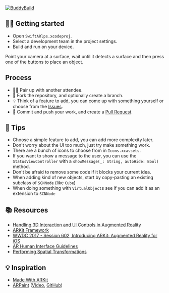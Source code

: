 [![BuddyBuild](https://dashboard.buddybuild.com/api/statusImage?appID=5a13e4c292ae680001a82664&branch=master&build=latest)](https://dashboard.buddybuild.com/apps/5a13e4c292ae680001a82664/build/latest?branch=master)

## 🏃‍♀️ Getting started

* Open `SwiftARlps.xcodeproj`.
* Select a development team in the project settings.
* Build and run on your device.

Point your camera at a surface, wait until it detects a surface and then press
one of the buttons to place an object.

## Process

* 👩‍👦 Pair up with another attendee.
* 🍴 Fork the repository, and optionally create a branch.
* 💡 Think of a feature to add, you can come up with something yourself or
  choose from the [Issues](https://github.com/TheSwiftAlps/SwiftARlps/issues).
* 🎯 Commit and push your work, and create a
  [Pull Request](https://github.com/TheSwiftAlps/SwiftARlps/pulls).

## 🦉 Tips

* Choose a simple feature to add, you can add more complexity later.
* Don't worry about the UI too much, just try make something work.
* There are a bunch of icons to choose from in `Icons.xcassets`.
* If you want to show a message to the user, you can use the
  `StatusViewController` with a `showMessage(_: String, autoHide: Bool)` method.
* Don't be afraid to remove some code if it blocks your current idea.
* When adding kind of new objects, start by copy-pasting an existing subclass of
  `SCNNode` (like `Cube`)
* When doing something with `VirtualObject`s see if you can add it as an
  extension to `SCNNode`

## 📚 Resources

* [Handling 3D Interaction and UI Controls in Augmented Reality](https://developer.apple.com/documentation/arkit/handling_3d_interaction_and_ui_controls_in_augmented_reality)
* [ARKit Framework](https://developer.apple.com/documentation/arkit)
* [WWDC 2017 - Session 602, Introducing ARKit: Augmented Reality for iOS ](https://developer.apple.com/videos/play/wwdc2017/602/)
* [AR Human Interface Guidelines](https://developer.apple.com/ios/human-interface-guidelines/technologies/augmented-reality/)
* [Performing Spatial Transformations](https://www.toptal.com/javascript/3d-graphics-a-webgl-tutorial#performing-spatial-transformations)

## 💡 Inspiration

* [Made With ARKit](http://www.madewitharkit.com)
* [ARPaint](https://www.toptal.com/swift/ios-arkit-tutorial-drawing-in-air-with-fingers)
  ([Video](https://www.youtube.com/watch?v=gb9E0n8m5pE),
  [GitHub](https://github.com/oabdelkarim/ARPaint))
